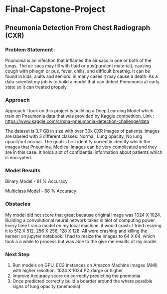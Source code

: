 # Final-Capstone-Project 

## Pneumonia Detection From Chest Radiograph (CXR) 

### Problem Statement :

Pnumonia is an infection that inflames the air sacs in one or both of the lungs. The air sacs may fill with fluid or pus(purulent material), causing cough with phlegm or pus, fever, chills, and difficult breathig. It can be found in kids, alults and seniors. In many cases it may cause a death. As a data scientist my job is to build a model that can detect Pneumonia at early state so it can treated propely.

### Approach

Approach I took on this project is building a Deep Learning Model which train on Pneumonia data that was provided by Kaggle competition. Link : <https://www.kaggle.com/c/rsna-pneumonia-detection-challenge/data> 

The dataset is 3.7 GB in size with over 30k CXR Images of patients. Images are labeled with 3 different classes: Normal, Lung opacity, No lung opacit/not normal. The goal is first identify correctly identify which the images that Pneumina. Medical Images can be very complicated and they are in this case. It holds alot of confidential information about patients which is encrypted. 


### Model Results

Binary Model - 81 % Accuracy

Multiclass Model - 68 % Accuracy 

### Obstacles 

My model did not score that great because original image was 1024 X 1024. Building a convolutional neural network takes in alot of computing power. Every time I ran a model on my local machine, it would crash. I tried resizing it to 512 X 512, 256 X 256, 128 X 128. All were crashing and killing the kernerl on jupyter notebook. I had to resize the images to 64 X 64, which took a a while to process but was able to the give me results of my model. 

### Next Step 

1. Run models on GPU, EC2 Instances on Amazon Machine Images (AMI) with higher resoltion. 1024 X 1024
   P2.xlarge or higher
2. Improve Accuracy score on correctly predicting the pnemonia 
3. Once predicted correctly build a boarder around the where possible signs of lung opacity (pnemonia)



